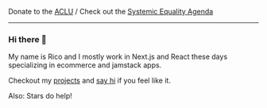 Donate to the [ACLU](https://action.aclu.org/give/now) / Check out the [Systemic Equality Agenda](https://aclu.org/systemicequality)

---

### Hi there 👋

My name is Rico and I mostly work in Next.js and React these days specializing in ecommerce and jamstack apps.

Checkout my [projects](https://github.com/ricokahler?tab=repositories) and [say hi](mailto:ricokahler@me.com) if you feel like it.

Also: Stars do help!
